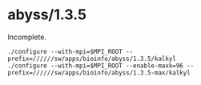 abyss/1.3.5
===========

Incomplete.

    ./configure --with-mpi=$MPI_ROOT --prefix=//////sw/apps/bioinfo/abyss/1.3.5/kalkyl
    ./configure --with-mpi=$MPI_ROOT --enable-maxk=96 --prefix=//////sw/apps/bioinfo/abyss/1.3.5-max/kalkyl
